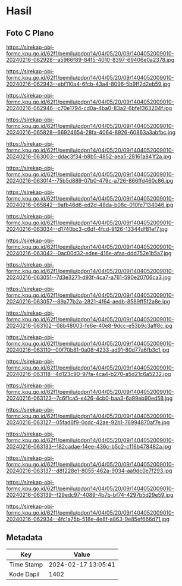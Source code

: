 # Hasil

## Foto C Plano

https://sirekap-obj-formc.kpu.go.id/62f1/pemilu/pdpr/14/04/05/20/09/1404052009010-20240216-062928--a5966f89-84f5-4010-8397-69406e0a2378.jpg

https://sirekap-obj-formc.kpu.go.id/62f1/pemilu/pdpr/14/04/05/20/09/1404052009010-20240216-062943--ebf110a4-6fcb-43a4-8096-5b9ff2d2eb59.jpg

https://sirekap-obj-formc.kpu.go.id/62f1/pemilu/pdpr/14/04/05/20/09/1404052009010-20240216-062946--c70e1794-cd0a-4ba0-83a2-6bfe1363204f.jpg

https://sirekap-obj-formc.kpu.go.id/62f1/pemilu/pdpr/14/04/05/20/09/1404052009010-20240216-065828--66924654-28fa-4064-8926-60863a3abfbc.jpg

https://sirekap-obj-formc.kpu.go.id/62f1/pemilu/pdpr/14/04/05/20/09/1404052009010-20240216-063003--ddac3f34-b8b5-4852-aea5-28161a841f2a.jpg

https://sirekap-obj-formc.kpu.go.id/62f1/pemilu/pdpr/14/04/05/20/09/1404052009010-20240216-063014--75b5d889-07b0-479c-a726-866ffd460c86.jpg

https://sirekap-obj-formc.kpu.go.id/62f1/pemilu/pdpr/14/04/05/20/09/1404052009010-20240216-065842--9afb46d6-ed2d-48da-b08c-010fe7134046.jpg

https://sirekap-obj-formc.kpu.go.id/62f1/pemilu/pdpr/14/04/05/20/09/1404052009010-20240216-063034--d1740bc3-c6df-4fcd-9126-13344df81ef7.jpg

https://sirekap-obj-formc.kpu.go.id/62f1/pemilu/pdpr/14/04/05/20/09/1404052009010-20240216-063042--0ac00d32-edee-416e-afaa-ddd752e1b5a7.jpg

https://sirekap-obj-formc.kpu.go.id/62f1/pemilu/pdpr/14/04/05/20/09/1404052009010-20240216-063051--7d3e3271-d93f-4ca7-a761-590e20706ca3.jpg

https://sirekap-obj-formc.kpu.go.id/62f1/pemilu/pdpr/14/04/05/20/09/1404052009010-20240216-063057--89a77b2a-2821-4f64-aedb-8589ff5f2a8e.jpg

https://sirekap-obj-formc.kpu.go.id/62f1/pemilu/pdpr/14/04/05/20/09/1404052009010-20240216-063102--08b48003-fe6e-40e8-9dcc-e53b9c3aff8c.jpg

https://sirekap-obj-formc.kpu.go.id/62f1/pemilu/pdpr/14/04/05/20/09/1404052009010-20240216-063110--00f70b81-0a08-4233-ad91-80d77a6fb3c1.jpg

https://sirekap-obj-formc.kpu.go.id/62f1/pemilu/pdpr/14/04/05/20/09/1404052009010-20240216-063118--4d123c90-97fa-4ca4-b270-a5d21c6a5232.jpg

https://sirekap-obj-formc.kpu.go.id/62f1/pemilu/pdpr/14/04/05/20/09/1404052009010-20240216-063123--7c6f1ca5-e426-4cb0-baa3-6a99eb90ed58.jpg

https://sirekap-obj-formc.kpu.go.id/62f1/pemilu/pdpr/14/04/05/20/09/1404052009010-20240216-063127--05fad6f9-0cdc-42ae-92b1-76994870af7e.jpg

https://sirekap-obj-formc.kpu.go.id/62f1/pemilu/pdpr/14/04/05/20/09/1404052009010-20240216-063133--182cadae-14ee-436c-b5c2-c116b478482a.jpg

https://sirekap-obj-formc.kpu.go.id/62f1/pemilu/pdpr/14/04/05/20/09/1404052009010-20240216-063137--d8f228e1-8055-462a-9034-aa9dc0e7f293.jpg

https://sirekap-obj-formc.kpu.go.id/62f1/pemilu/pdpr/14/04/05/20/09/1404052009010-20240216-063139--f29edc97-4089-4b7b-bf74-4297b5d29e59.jpg

https://sirekap-obj-formc.kpu.go.id/62f1/pemilu/pdpr/14/04/05/20/09/1404052009010-20240216-062934--4fc1a75b-518e-4e8f-a863-9e85ef666d71.jpg


## Metadata

| Key        | Value               |
| ---------- | ------------------- |
| Time Stamp | 2024-02-17 13:05:41 |
| Kode Dapil | 1402                |



